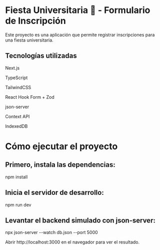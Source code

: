 # Fiesta Universitaria 🎉 - Formulario de Inscripción
Este proyecto es una aplicación que permite registrar inscripciones para una fiesta universitaria.

## Tecnologías utilizadas

Next.js

TypeScript

TailwindCSS

React Hook Form + Zod

json-server

Context API

IndexedDB

# Cómo ejecutar el proyecto

## Primero, instala las dependencias:

npm install

## Inicia el servidor de desarrollo:

npm run dev

## Levantar el backend simulado con json-server:

npx json-server --watch db.json --port 5000

Abrir  http://localhost:3000 en el navegador para ver el resultado.
